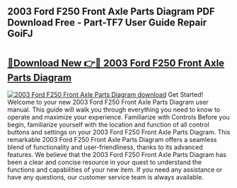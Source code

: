 ## 2003 Ford F250 Front Axle Parts Diagram PDF Download Free - Part-TF7 User Guide Repair GoiFJ

# <h2><a href="http://dfrisjn.blite.top/?on=2003+Ford+F250+Front+Axle+Parts+Diagram">🔗Download New 👉🔴 2003 Ford F250 Front Axle Parts Diagram</a></h2>

[![2003 Ford F250 Front Axle Parts Diagram download](https://i.imgur.com/lujVjoI.png)](http://dfrisjn.blite.top/?on=2003+Ford+F250+Front+Axle+Parts+Diagram)
Get Started! Welcome to your new 2003 Ford F250 Front Axle Parts Diagram user manual. This guide will walk you through everything you need to know to operate and maximize your experience. Familiarize with Controls Before you begin, familiarize yourself with the location and function of all control buttons and settings on your 2003 Ford F250 Front Axle Parts Diagram. This remarkable 2003 Ford F250 Front Axle Parts Diagram offers a seamless blend of functionality and user-friendliness, thanks to its advanced features. We believe that the 2003 Ford F250 Front Axle Parts Diagram has been a clear and concise resource in your quest to understand the functions and capabilities of your new item. If you need any assistance or have any questions, our customer service team is always available.
